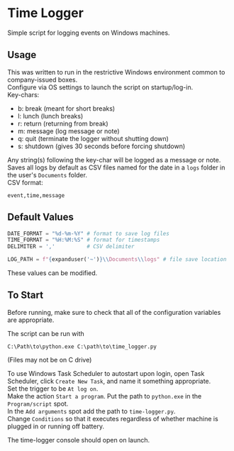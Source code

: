 # Time Logger
Simple script for logging events on Windows machines.

## Usage
This was written to run in the restrictive Windows environment common to company-issued boxes.\
Configure via OS settings to launch the script on startup/log-in.\
Key-chars:
- b: break (meant for short breaks)
- l: lunch (lunch breaks)
- r: return (returning from break)
- m: message (log message or note)
- q: quit (terminate the logger without shutting down)
- s: shutdown (gives 30 seconds before forcing shutdown)

Any string(s) following the key-char will be logged as a message or note.\
Saves all logs by default as CSV files named for the date in a `logs` folder in the user's `Documents` folder.\
CSV format:
```
event,time,message
```

## Default Values
```python
DATE_FORMAT = "%d-%m-%Y" # format to save log files
TIME_FORMAT = "%H:%M:%S" # format for timestamps
DELIMITER = ','          # CSV delimiter

LOG_PATH = f"{expanduser('~')}\\Documents\\logs" # file save location
```
These values can be modified.

## To Start
Before running, make sure to check that all of the configuration variables are appropriate.

The script can be run with
```batch
C:\Path\to\python.exe C:\path\to\time_logger.py
```
(Files may not be on C drive)

To use Windows Task Scheduler to autostart upon login, open Task Scheduler, click `Create New Task`, and name it something appropriate.\
Set the trigger to be `At log on`.\
Make the action `Start a program`. Put the path to `python.exe` in the `Program/script` spot.\
In the `Add arguments` spot add the path to `time-logger.py`.\
Change `Conditions` so that it executes regardless of whether machine is plugged in or running off battery.

The time-logger console should open on launch.
